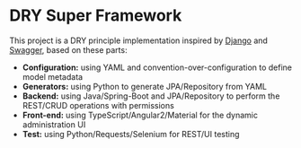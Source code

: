 # DRY Super Framework

This project is a DRY principle implementation inspired by [Django](https://www.djangoproject.com/)
and [Swagger](https://swagger.io/), based on these parts:

* **Configuration:** using YAML and convention-over-configuration to define model metadata
* **Generators:** using Python to generate JPA/Repository from YAML
* **Backend:** using Java/Spring-Boot and JPA/Repository to perform the REST/CRUD operations with permissions
* **Front-end:** using TypeScript/Angular2/Material for the dynamic administration UI
* **Test:** using Python/Requests/Selenium for REST/UI testing
